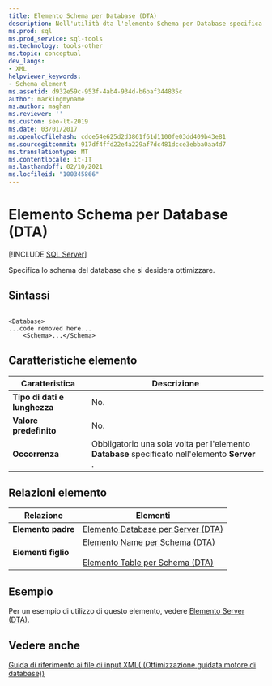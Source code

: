 ```yaml
---
title: Elemento Schema per Database (DTA)
description: Nell'utilità dta l'elemento Schema per Database specifica lo schema del database che si vuole ottimizzare.
ms.prod: sql
ms.prod_service: sql-tools
ms.technology: tools-other
ms.topic: conceptual
dev_langs:
- XML
helpviewer_keywords:
- Schema element
ms.assetid: d932e59c-953f-4ab4-934d-b6baf344835c
author: markingmyname
ms.author: maghan
ms.reviewer: ''
ms.custom: seo-lt-2019
ms.date: 03/01/2017
ms.openlocfilehash: cdce54e625d2d3861f61d1100fe03dd409b43e81
ms.sourcegitcommit: 917df4ffd22e4a229af7dc481dcce3ebba0aa4d7
ms.translationtype: MT
ms.contentlocale: it-IT
ms.lasthandoff: 02/10/2021
ms.locfileid: "100345866"
---
```

# <a name="schema-element-for-database-dta"></a>Elemento Schema per Database (DTA)

 [!INCLUDE [SQL Server](../../includes/applies-to-version/sqlserver.md)]

Specifica lo schema del database che si desidera ottimizzare.  
  
## <a name="syntax"></a>Sintassi  
  
```  
  
<Database>  
...code removed here...  
    <Schema>...</Schema>  
```  
  
## <a name="element-characteristics"></a>Caratteristiche elemento  
  
|Caratteristica|Descrizione|  
|--------------------|-----------------|  
|**Tipo di dati e lunghezza**|No.|  
|**Valore predefinito**|No.|  
|**Occorrenza**|Obbligatorio una sola volta per l'elemento **Database** specificato nell'elemento **Server** .|  
  
## <a name="element-relationships"></a>Relazioni elemento  
  
|Relazione|Elementi|  
|------------------|--------------|  
|**Elemento padre**|[Elemento Database per Server &#40;DTA&#41;](../../tools/dta/database-element-for-server-dta.md)|  
|**Elementi figlio**|[Elemento Name per Schema &#40;DTA&#41;](../../tools/dta/name-element-for-schema-dta.md)<br /><br /> [Elemento Table per Schema &#40;DTA&#41;](../../tools/dta/table-element-for-schema-dta.md)|  
  
## <a name="example"></a>Esempio  
 Per un esempio di utilizzo di questo elemento, vedere [Elemento Server &#40;DTA&#41;](../../tools/dta/server-element-dta.md).  
  
## <a name="see-also"></a>Vedere anche  
 [Guida di riferimento ai file di input XML&#40; (Ottimizzazione guidata motore di database)&#41;](../../tools/dta/xml-input-file-reference-database-engine-tuning-advisor.md)  
  
  
